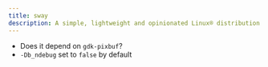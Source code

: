 ```yaml
---
title: sway
description: A simple, lightweight and opinionated Linux® distribution based on musl libc and toybox
---
```


- Does it depend on `gdk-pixbuf`?
- `-Db_ndebug` set to `false` by default
